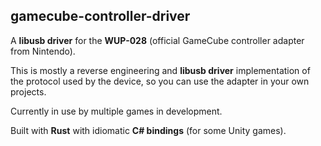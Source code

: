## gamecube-controller-driver

A **libusb driver** for the **WUP-028** (official GameCube controller adapter from Nintendo).

This is mostly a reverse engineering and **libusb driver** implementation of the protocol used by the device, so you can use the adapter in your own projects.

Currently in use by multiple games in development.

Built with **Rust** with idiomatic **C# bindings** (for some Unity games).
